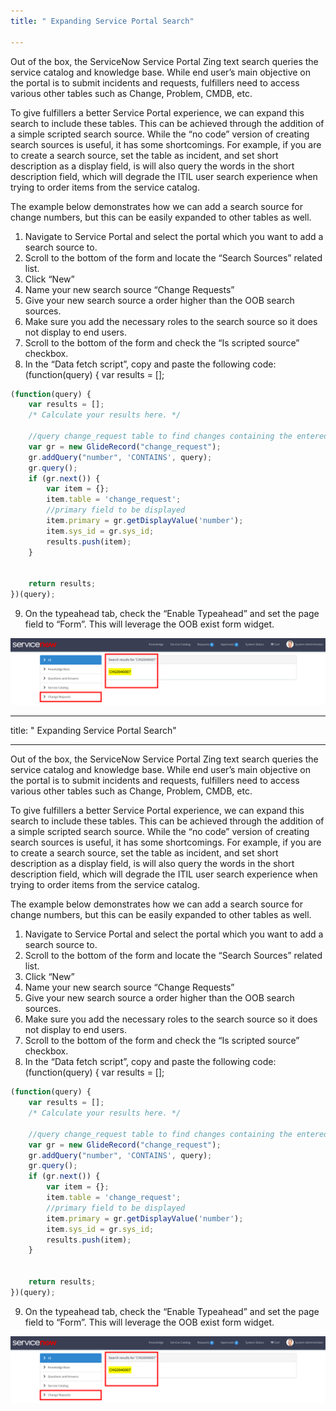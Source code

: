 ```yaml
---
title: " Expanding Service Portal Search"

---
```



Out of the box, the ServiceNow Service Portal Zing text search queries the service catalog and knowledge base.  While end user’s main objective on the portal is to submit incidents and requests, fulfillers need to access various other tables such as Change, Problem, CMDB, etc.

To give fulfillers a better Service Portal experience, we can expand this search to include these tables. This can be achieved through the addition of a simple scripted search source.  While the “no code” version of creating search sources is useful, it has some shortcomings.  For example, if you are to create a search source, set the table as incident, and set short description as a display field, is will also query the words in the short description field, which will degrade the ITIL user search experience when trying to order items from the service catalog.

The example below demonstrates how we can add a search source for change numbers, but this can be easily expanded to other tables as well.

1.  Navigate to Service Portal and select the portal which you want to add a search source to.
2. Scroll to the bottom of the form and locate the “Search Sources” related list.
3. Click “New”
4. Name your new search source “Change Requests”
5. Give your new search source a order higher than the OOB search sources.
6. Make sure you add the necessary roles to the search source so it does not display to end users.
7. Scroll to the bottom of the form and check the “Is scripted source” checkbox.
8. In the “Data fetch script”, copy and paste the following code:
(function(query) {
  var results = [];

```javascript
(function(query) {
	var results = [];
	/* Calculate your results here. */

	//query change_request table to find changes containing the entered number in the query
	var gr = new GlideRecord("change_request");
	gr.addQuery("number", 'CONTAINS', query);
	gr.query();
	if (gr.next()) {
		var item = {};
		item.table = 'change_request';
		//primary field to be displayed
		item.primary = gr.getDisplayValue('number');
		item.sys_id = gr.sys_id;
		results.push(item);
	}


	return results;
})(query);
```

9. On the typeahead tab, check the “Enable Typeahead” and set the page field to “Form”.  This will leverage the OOB exist form widget.

<a href="/assets/images/ Screen Shot 2018-11-06 at 10.21.41 PM.png
"><img src="/assets/images/Screen Shot 2018-11-06 at 10.21.41 PM.png"></a>




---
title: " Expanding Service Portal Search"

---


Out of the box, the ServiceNow Service Portal Zing text search queries the service catalog and knowledge base.  While end user’s main objective on the portal is to submit incidents and requests, fulfillers need to access various other tables such as Change, Problem, CMDB, etc.

To give fulfillers a better Service Portal experience, we can expand this search to include these tables. This can be achieved through the addition of a simple scripted search source.  While the “no code” version of creating search sources is useful, it has some shortcomings.  For example, if you are to create a search source, set the table as incident, and set short description as a display field, is will also query the words in the short description field, which will degrade the ITIL user search experience when trying to order items from the service catalog.

The example below demonstrates how we can add a search source for change numbers, but this can be easily expanded to other tables as well.

1.  Navigate to Service Portal and select the portal which you want to add a search source to.
2. Scroll to the bottom of the form and locate the “Search Sources” related list.
3. Click “New”
4. Name your new search source “Change Requests”
5. Give your new search source a order higher than the OOB search sources.
6. Make sure you add the necessary roles to the search source so it does not display to end users.
7. Scroll to the bottom of the form and check the “Is scripted source” checkbox.
8. In the “Data fetch script”, copy and paste the following code:
(function(query) {
  var results = [];

```javascript
(function(query) {
	var results = [];
	/* Calculate your results here. */

	//query change_request table to find changes containing the entered number in the query
	var gr = new GlideRecord("change_request");
	gr.addQuery("number", 'CONTAINS', query);
	gr.query();
	if (gr.next()) {
		var item = {};
		item.table = 'change_request';
		//primary field to be displayed
		item.primary = gr.getDisplayValue('number');
		item.sys_id = gr.sys_id;
		results.push(item);
	}


	return results;
})(query);
```

9. On the typeahead tab, check the “Enable Typeahead” and set the page field to “Form”.  This will leverage the OOB exist form widget.

<a href="/assets/images/ Screen Shot 2018-11-06 at 10.21.41 PM.png
"><img src="/assets/images/Screen Shot 2018-11-06 at 10.21.41 PM.png"></a>


